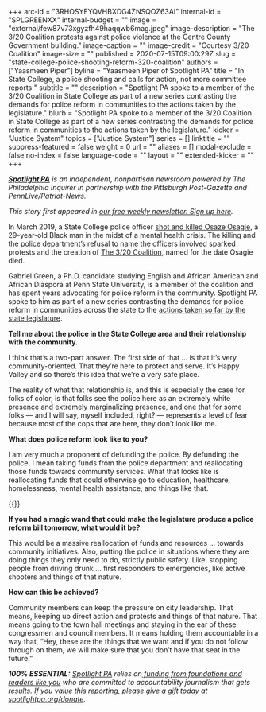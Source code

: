 +++
arc-id = "3RHOSYFYQVHBXDG4ZNSQOZ63AI"
internal-id = "SPLGREENXX"
internal-budget = ""
image = "external/few87v73xgyzfh49haqqwb6mag.jpeg"
image-description = "The 3/20 Coalition protests against police violence at the Centre County Government building."
image-caption = ""
image-credit = "Courtesy 3/20 Coalition"
image-size = ""
published = 2020-07-15T09:00:29Z
slug = "state-college-police-shooting-reform-320-coalition"
authors = ["Yaasmeen Piper"]
byline = "Yaasmeen Piper of Spotlight PA"
title = "In State College, a police shooting and calls for action, not more committee reports "
subtitle = ""
description = "Spotlight PA spoke to a member of the 3/20 Coalition in State College as part of a new series contrasting the demands for police reform in communities to the actions taken by the legislature."
blurb = "Spotlight PA spoke to a member of the 3/20 Coalition in State College as part of a new series contrasting the demands for police reform in communities to the actions taken by the legislature."
kicker = "Justice System"
topics = ["Justice System"]
series = []
linktitle = ""
suppress-featured = false
weight = 0
url = ""
aliases = []
modal-exclude = false
no-index = false
language-code = ""
layout = ""
extended-kicker = ""
+++

<a href="https://www.spotlightpa.org/"><i><b>Spotlight PA</b></i></a><i> is an independent, nonpartisan newsroom powered by The Philadelphia Inquirer in partnership with the Pittsburgh Post-Gazette and PennLive/Patriot-News.</i>

<i>This story first appeared in </i><a href="https://www.spotlightpa.org/newsletters"><i>our free weekly newsletter. Sign up here</i></a><i>.</i>

In March 2019, a State College police officer <a href="https://www.centredaily.com/news/local/community/state-college/article238437423.html">shot and killed Osaze Osagie</a>, a 29-year-old Black man in the midst of a mental health crisis. The killing and the police department’s refusal to name the officers involved sparked protests and the creation of <a href="https://www.facebook.com/pages/category/Community-Organization/320-Coalition-2244750575843126/">The 3/20 Coalition</a>, named for the date Osagie died.

Gabriel Green, a Ph.D. candidate studying English and African American and African Diaspora at Penn State University, is a member of the coalition and has spent years advocating for police reform in the community. Spotlight PA spoke to him as part of a new series contrasting the demands for police reform in communities across the state to the <a href="https://www.spotlightpa.org/news/2020/07/police-reform-pennsylvania-legislature-george-floyd-antwon-rose/">actions taken so far by the state legislature</a>.

<script src="https://www.spotlightpa.org/embed.js" async></script><div data-spl-embed-version="1" data-spl-src="https://www.spotlightpa.org/embeds/donate/"></div>


<b>Tell me about the police in the State College area and their relationship with the community.</b>

I think that’s a two-part answer. The first side of that ... is that it’s very community-oriented. That they’re here to protect and serve. It’s Happy Valley and so there’s this idea that we’re a very safe place. 

The reality of what that relationship is, and this is especially the case for folks of color, is that folks see the police here as an extremely white presence and extremely marginalizing presence, and one that for some folks — and I will say, myself included, right? — represents a level of fear because most of the cops that are here, they don’t look like me.

<b>What does police reform look like to you?</b>

I am very much a proponent of defunding the police. By defunding the police, I mean taking funds from the police department and reallocating those funds towards community services. What that looks like is reallocating funds that could otherwise go to education, healthcare, homelessness, mental health assistance, and things like that.

{{<picture src="external/xs87hxz7x383wxaextsr8n53gw.jpeg" width-ratio="1" height-ratio="1" description="Gabriel Green, a Ph.D. candidate studying English and African American and African Diaspora at Penn State University, is a member of the 3/20 Coalition and has spent years advocating for police reform in the community." caption="Gabriel Green, a Ph.D. candidate studying English and African American and African Diaspora at Penn State University, is a member of the 3/20 Coalition and has spent years advocating for police reform in the community." credit="Courtesy Gabriel Green">}}

<b>If you had a magic wand that could make the legislature produce a police reform bill tomorrow, what would it be? </b>

This would be a massive reallocation of funds and resources … towards community initiatives. Also, putting the police in situations where they are doing things they only need to do, strictly public safety. Like, stopping people from driving drunk … first responders to emergencies, like active shooters and things of that nature. 

<b>How can this be achieved? </b>

Community members can keep the pressure on city leadership. That means, keeping up direct action and protests and things of that nature. That means going to the town hall meetings and staying in the ear of these congressmen and council members. It means holding them accountable in a way that, “Hey, these are the things that we want and if you do not follow through on them, we will make sure that you don’t have that seat in the future.”

<i><b>100% ESSENTIAL:</b></i> <a href="https://www.spotlightpa.org/"><i>Spotlight PA</i></a><i> relies on</i><a href="https://www.spotlightpa.org/support"><i> funding from foundations and readers like you</i></a><i> who are committed to accountability journalism that gets results. If you value this reporting, please give a gift today at </i><a href="http://spotlightpa.org/donate"><i>spotlightpa.org/donate</i></a><i>.</i>

<script src="https://www.spotlightpa.org/embed.js" async></script><div data-spl-embed-version="1" data-spl-src="https://www.spotlightpa.org/embeds/tips/?tip_text=Are%20you%20fighting%20for%20%3Cb%3Epolice%20reform%20in%20Pennsylvania%3F%3C%2Fb%3E%20Spotlight%20PA%20wants%20to%20talk%20to%20you.%20Get%20in%20touch%20below&flag_text=Voices%20of%20Reform"></div>
